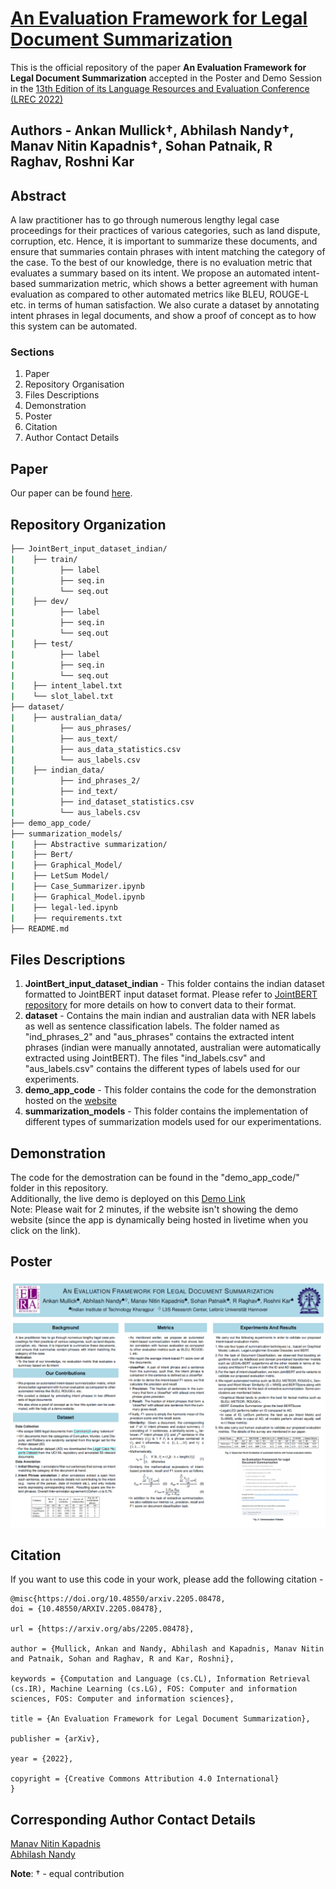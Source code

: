 # [An Evaluation Framework for Legal Document Summarization](https://arxiv.org/abs/2205.08478)

This is the official repository of the paper **An Evaluation Framework for Legal Document Summarization** accepted in the Poster and Demo Session in the [13th Edition of its Language Resources and Evaluation Conference (LREC 2022)](https://lrec2022.lrec-conf.org/en/) 

## Authors - Ankan Mullick†, Abhilash Nandy†, Manav Nitin Kapadnis†, Sohan Patnaik, R Raghav, Roshni Kar

## Abstract 
A law practitioner has to go through numerous lengthy legal case proceedings for their practices of various categories, such as land dispute, corruption, etc. Hence, it is important to summarize these documents, and ensure that summaries contain phrases with intent matching the category of the case. To the best of our knowledge, there is no evaluation metric that evaluates a summary based on its intent. We propose an automated intent-based summarization metric, which shows a better agreement with human evaluation as compared to other automated metrics like BLEU, ROUGE-L etc. in terms of human satisfaction. We also curate a dataset by annotating intent phrases in legal documents, and show a proof of concept as to how this system can be automated.

### Sections
1. Paper
2. Repository Organisation
3. Files Descriptions
4. Demonstration
5. Poster
6. Citation
7. Author Contact Details

## Paper
Our paper can be found [here](https://arxiv.org/abs/2205.08478).  
<!--Our presentation for the conference can be found [here]()-->

## Repository Organization

```bash
├── JointBert_input_dataset_indian/
|    ├── train/
|          ├── label
|          ├── seq.in
|          └── seq.out
|    ├── dev/
|          ├── label
|          ├── seq.in
|          └── seq.out
|    ├── test/
|          ├── label
|          ├── seq.in
|          └── seq.out
|    ├── intent_label.txt
|    └── slot_label.txt
├── dataset/
|    ├── australian_data/
|          ├── aus_phrases/
|          ├── aus_text/
|          ├── aus_data_statistics.csv
|          └── aus_labels.csv
|    ├── indian_data/
|          ├── ind_phrases_2/
|          ├── ind_text/
|          ├── ind_dataset_statistics.csv
|          └── aus_labels.csv
├── demo_app_code/
├── summarization_models/
|    ├── Abstractive summarization/
|    ├── Bert/
|    ├── Graphical_Model/
|    ├── LetSum Model/
|    ├── Case_Summarizer.ipynb
|    ├── Graphical_Model.ipynb
|    ├── legal-led.ipynb
|    ├── requirements.txt
├── README.md
```

## Files Descriptions

1. **JointBert_input_dataset_indian** - This folder contains the indian dataset formatted to JointBERT input dataset format. Please refer to [JointBERT repository](https://github.com/monologg/JointBERT) for more details on how to convert data to their format.
2. **dataset** - Contains the main indian and australian data with NER labels as well as sentence classification labels. The folder named as "ind_phrases_2" and "aus_phrases" contains the extracted intent phrases (indian were manually annotated, australian were automatically extracted using JointBERT). The files "ind_labels.csv" and "aus_labels.csv" contains the different types of labels used for our experiments.
3. **demo_app_code** - This folder contains the code for the demonstration hosted on the [website](https://share.streamlit.io/manavkapadnis/demolegalevaluation_lrec2022/main/app.py)
4. **summarization_models** -  This folder contains the implementation of different types of summarization models used for our experimentations.


## Demonstration

The code for the demostration can be found in the "demo_app_code/" folder in this repository.<br>
Additionally, the live demo is deployed on this [Demo Link](https://manavkapadnis-demolegalevaluation-lrec2022-app-aquc6u.streamlit.app/)<br>
Note: Please wait for 2 minutes, if the website isn't showing the demo website (since the app is dynamically being hosted in livetime when you click on the link).<br>

## Poster
![Poster Image](https://github.com/manavkapadnis/LegalEvaluation_LREC2022/blob/main/LREC_poster_image.PNG)

## Citation
  
  If you want to use this code in your work, please add the following citation -
  
  ```
 @misc{https://doi.org/10.48550/arxiv.2205.08478,
  doi = {10.48550/ARXIV.2205.08478},
  
  url = {https://arxiv.org/abs/2205.08478},
  
  author = {Mullick, Ankan and Nandy, Abhilash and Kapadnis, Manav Nitin and Patnaik, Sohan and Raghav, R and Kar, Roshni},
  
  keywords = {Computation and Language (cs.CL), Information Retrieval (cs.IR), Machine Learning (cs.LG), FOS: Computer and information sciences, FOS: Computer and information sciences},
  
  title = {An Evaluation Framework for Legal Document Summarization},
  
  publisher = {arXiv},
  
  year = {2022},
  
  copyright = {Creative Commons Attribution 4.0 International}
}
  ```
## Corresponding Author Contact Details

[Manav Nitin Kapadnis](mailto:iammanavk@gmail.com) <br>
[Abhilash Nandy](mailto:nandyabhilash@gmail.com) <br>


**Note**: † - equal contribution
